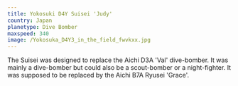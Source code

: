 ```yaml
---
title: Yokosuki D4Y Suisei 'Judy'
country: Japan
planetype: Dive Bomber
maxspeed: 340
image: /Yokosuka_D4Y3_in_the_field_fwvkxx.jpg
---
```

The Suisei was designed to replace the Aichi D3A 'Val' dive-bomber. It was mainly a dive-bomber but could also be a scout-bomber or a night-fighter. It was supposed to be replaced by the Aichi B7A Ryusei 'Grace'.